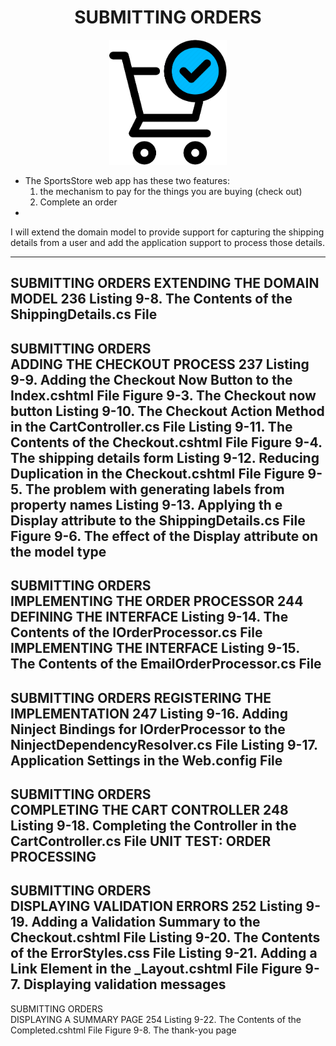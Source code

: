 <h1><div align="center">SUBMITTING ORDERS</div></h1>
<p align="center">
	<img src="ch09-Pictures/SUBMITTING_ORDERS.png" with=200 height=200 />
</p>

<ul>
	<li>	
		The SportsStore web app has these two features:
		<ol>
			<li>the mechanism to pay for the things you are buying (check out)</li>
			<li>Complete an order</li>
		</ol>
	</li>
	<li></li>
</ul>


I will extend the domain model to provide support for capturing the shipping details from a user and add the application support to process those details.

------------------------------------------------------------------------------------------------------------------------

SUBMITTING ORDERS
	EXTENDING THE DOMAIN MODEL 236
		Listing 9-8. The Contents of the ShippingDetails.cs File
------------------------------------------------------------------------------------------------------------------------

SUBMITTING ORDERS	
	ADDING THE CHECKOUT PROCESS 237
		Listing 9-9. Adding the Checkout Now Button to the Index.cshtml File
		Figure 9-3. The Checkout now button
		Listing 9-10. The Checkout Action Method in the CartController.cs File
		Listing 9-11. The Contents of the Checkout.cshtml File
		Figure 9-4. The shipping details form
		Listing 9-12. Reducing Duplication in the Checkout.cshtml File
		Figure 9-5. The problem with generating labels from property names
		Listing 9-13. Applying th e Display attribute to the ShippingDetails.cs File
		Figure 9-6. The effect of the Display attribute on the model type
------------------------------------------------------------------------------------------------------------------------

SUBMITTING ORDERS	
	IMPLEMENTING THE ORDER PROCESSOR 244
		DEFINING THE INTERFACE
			Listing 9-14. The Contents of the IOrderProcessor.cs File
		IMPLEMENTING THE INTERFACE
			Listing 9-15. The Contents of the EmailOrderProcessor.cs File
------------------------------------------------------------------------------------------------------------------------

SUBMITTING ORDERS
	REGISTERING THE IMPLEMENTATION 247
		Listing 9-16. Adding Ninject Bindings for IOrderProcessor to the NinjectDependencyResolver.cs File
		Listing 9-17. Application Settings in the Web.config File
------------------------------------------------------------------------------------------------------------------------

SUBMITTING ORDERS	
	COMPLETING THE CART CONTROLLER 248
		Listing 9-18. Completing the Controller in the CartController.cs File
		UNIT TEST: ORDER PROCESSING
------------------------------------------------------------------------------------------------------------------------

SUBMITTING ORDERS	
	DISPLAYING VALIDATION ERRORS 252
		Listing 9-19. Adding a Validation Summary to the Checkout.cshtml File
		Listing 9-20. The Contents of the ErrorStyles.css File
		Listing 9-21. Adding a Link Element in the _Layout.cshtml File
		Figure 9-7. Displaying validation messages
------------------------------------------------------------------------------------------------------------------------

SUBMITTING ORDERS	
	DISPLAYING A SUMMARY PAGE 254
		Listing 9-22. The Contents of the Completed.cshtml File
		Figure 9-8. The thank-you page